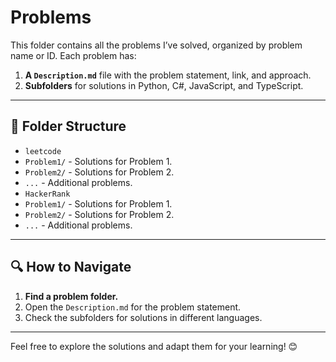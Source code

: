 # Problems

This folder contains all the problems I’ve solved, organized by problem name or ID. Each problem has:
1. **A `Description.md`** file with the problem statement, link, and approach.
2. **Subfolders** for solutions in Python, C#, JavaScript, and TypeScript.

---

## 📂 Folder Structure
- `leetcode`
- `Problem1/` - Solutions for Problem 1.
- `Problem2/` - Solutions for Problem 2.
- `...` - Additional problems.
- `HackerRank`
- `Problem1/` - Solutions for Problem 1.
- `Problem2/` - Solutions for Problem 2.
- `...` - Additional problems.

---

## 🔍 How to Navigate
1. **Find a problem folder.**
2. Open the `Description.md` for the problem statement.
3. Check the subfolders for solutions in different languages.

---

Feel free to explore the solutions and adapt them for your learning! 😊

